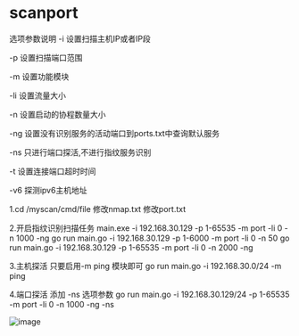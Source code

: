 # scanport


选项参数说明
 -i  设置扫描主机IP或者IP段

 -p  设置扫描端口范围

 -m  设置功能模块

 -li 设置流量大小

 -n  设置启动的协程数量大小

 -ng 设置没有识别服务的活动端口到ports.txt中查询默认服务

 -ns 只进行端口探活,不进行指纹服务识别

 -t  设置连接端口超时时间
 
 -v6 探测ipv6主机地址



1.cd /myscan/cmd/file
    修改nmap.txt
    修改port.txt



2.开启指纹识别扫描任务
   main.exe -i 192.168.30.129 -p 1-65535 -m port -li 0 -n 1000 -ng
   go run main.go -i 192.168.30.129 -p 1-6000 -m port -li 0 -n 50
   go run main.go -i 192.168.30.129 -p 1-65535 -m port -li 0 -n 2000 -ng
   
  

3.主机探活
   只要启用-m ping 模块即可
   go run main.go -i 192.168.30.0/24  -m ping


4.端口探活
   添加 -ns 选项参数
   go run main.go -i 192.168.30.129/24 -p 1-65535 -m port -li 0 -n 1000 -ng -ns
   
 ![image](https://user-images.githubusercontent.com/11001852/210042467-dd2bfd74-b334-472f-95de-466c3d4453be.png)





   
